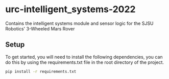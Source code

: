 # urc-intelligent_systems-2022

Contains the intelligent systems module and sensor logic for the SJSU Robotics' 3-Wheeled Mars Rover

## Setup
To get started, you will need to install the following dependencies, you can do this by using the requirements.txt file in the root directory of the project.

```bash
pip install -r requirements.txt
```